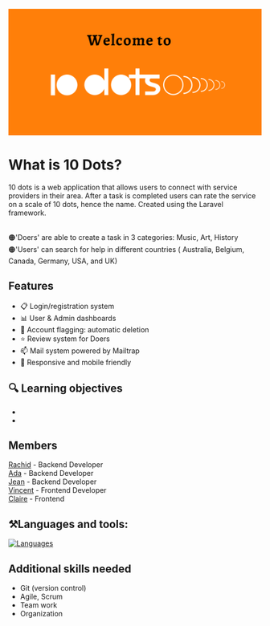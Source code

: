 ![Header](10dots-welcome.png)

# What is 10 Dots?
10 dots is a web application that allows users to connect with service providers in their area. After a task is completed users can rate the service on a scale of 10 dots, hence the name. Created using the Laravel framework.</br></br>

🟠'Doers' are able to create a task in 3 categories: Music, Art, History</br>
🟠'Users' can search for help in different countries ( Australia, Belgium, Canada, Germany, USA, and UK)

## Features
- 📋 Login/registration system
- 📊 User & Admin dashboards
- 🚩 Account flagging: automatic deletion 
- ⭐ Review system for Doers
- 📫 Mail system powered by Mailtrap
- 📱 Responsive and mobile friendly

## 🔍 Learning objectives
- 
- 

## Members
[Rachid](https://github.com/RachidMA) - Backend Developer</br>
[Ada](https://github.com/ada-omoji) - Backend Developer</br>
[Jean](https://github.com/JeanPinay) - Backend Developer</br>
[Vincent](https://github.com/VincentClarysse) - Frontend Developer</br>
[Claire](https://github.com/HereThereClaire) - Frontend</br>

## ⚒️Languages and tools: 
[![Languages](https://skillicons.dev/icons?i=laravel,javascript,blade,css,sass,mysql,github&theme=light)](https://skillicons.dev)

## Additional skills needed
* Git (version control)
* Agile, Scrum
* Team work
* Organization

<!-- **Take a look at our finished project [right here](link)** -->